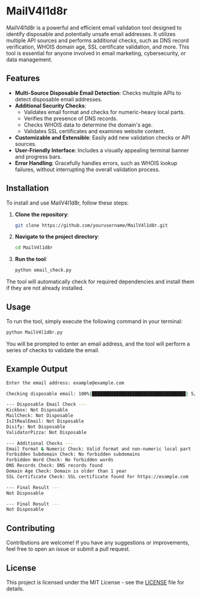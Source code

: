 # MailV4l1d8r

MailV4l1d8r is a powerful and efficient email validation tool designed to identify disposable and potentially unsafe email addresses. It utilizes multiple API sources and performs additional checks, such as DNS record verification, WHOIS domain age, SSL certificate validation, and more. This tool is essential for anyone involved in email marketing, cybersecurity, or data management.

## Features

- **Multi-Source Disposable Email Detection**: Checks multiple APIs to detect disposable email addresses.
- **Additional Security Checks**:
  - Validates email format and checks for numeric-heavy local parts.
  - Verifies the presence of DNS records.
  - Checks WHOIS data to determine the domain's age.
  - Validates SSL certificates and examines website content.
- **Customizable and Extensible**: Easily add new validation checks or API sources.
- **User-Friendly Interface**: Includes a visually appealing terminal banner and progress bars.
- **Error Handling**: Gracefully handles errors, such as WHOIS lookup failures, without interrupting the overall validation process.

## Installation

To install and use MailV4l1d8r, follow these steps:

1. **Clone the repository**:

    ```bash
    git clone https://github.com/yourusername/MailV4l1d8r.git
    ```

2. **Navigate to the project directory**:

    ```bash
    cd MailV4l1d8r
    ```

3. **Run the tool**:

    ```bash
    python email_check.py
    ```

The tool will automatically check for required dependencies and install them if they are not already installed.


## Usage

To run the tool, simply execute the following command in your terminal:

```bash
python MailV4l1d8r.py
```

You will be prompted to enter an email address, and the tool will perform a series of checks to validate the email.

## Example Output

```bash
Enter the email address: example@example.com

Checking disposable email: 100%|███████████████████████████████████| 5/5 [00:10<00:00,  2.16s/it]

--- Disposable Email Check ---
Kickbox: Not Disposable
MailCheck: Not Disposable
IsItRealEmail: Not Disposable
Disify: Not Disposable
ValidatorPizza: Not Disposable

--- Additional Checks ---
Email Format & Numeric Check: Valid format and non-numeric local part
Forbidden Subdomain Check: No forbidden subdomains
Forbidden Word Check: No forbidden words
DNS Records Check: DNS records found
Domain Age Check: Domain is older than 1 year
SSL Certificate Check: SSL certificate found for https://example.com

--- Final Result ---
Not Disposable

--- Final Result ---
Not Disposable
```

## Contributing

Contributions are welcome! If you have any suggestions or improvements, feel free to open an issue or submit a pull request.

## License

This project is licensed under the MIT License - see the [LICENSE](LICENSE) file for details.
